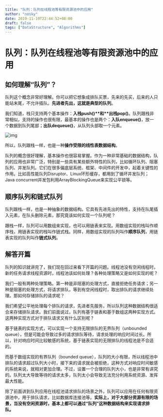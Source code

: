 ```yaml
---
title: "队列：队列在线程池等有限资源池中的应用"
author: "nosky"
date: 2019-11-19T22:44:52+08:00
draft: false
tags: ["DataStructure", "Algorithms"]
---
```


# 队列：队列在线程池等有限资源池中的应用

## 如何理解“队列”？

队列这个概念非常好理解。你可以把它想象成排队买票，先来的先买，后来的人只能站末尾，不允许插队。**先进者先出，这就是典型的队列**。

我们知道，栈只支持两个基本操作：**入栈push()\**和\**出栈pop()**。队列跟栈非常相似，支持的操作也很有限，最基本的操作也是两个：**入队enqueue()**，放一个数据到队列尾部；**出队dequeue()**，从队列头部取一个元素。

![img](https://static001.geekbang.org/resource/image/9e/3e/9eca53f9b557b1213c5d94b94e9dce3e.jpg)

所以，队列跟栈一样，也是一种**操作受限的线性表数据结构**。

队列的概念很好理解，基本操作也很容易掌握。作为一种非常基础的数据结构，队列的应用也非常广泛，特别是一些具有某些额外特性的队列，比如循环队列、阻塞队列、并发队列。它们在很多偏底层系统、框架、中间件的开发中，起着关键性的作用。比如高性能队列Disruptor、Linux环形缓存，都用到了循环并发队列；Java concurrent并发包利用ArrayBlockingQueue来实现公平锁等。

## 顺序队列和链式队列

队列跟栈一样，也是一种抽象的数据结构。它具有先进先出的特性，支持在队尾插入元素，在队头删除元素，那究竟该如何实现一个队列呢？

跟栈一样，队列可以用数组来实现，也可以用链表来实现。用数组实现的栈叫作顺序栈，用链表实现的栈叫作链式栈。同样，用数组实现的队列叫作**顺序队列**，用链表实现的队列叫作**链式队列**。

## 解答开篇

队列的知识就讲完了，我们现在回过来看下开篇的问题。线程池没有空闲线程时，新的任务请求线程资源时，线程池该如何处理？各种处理策略又是如何实现的呢？

我们一般有两种处理策略。第一种是非阻塞的处理方式，直接拒绝任务请求；另一种是阻塞的处理方式，将请求排队，等到有空闲线程时，取出排队的请求继续处理。那如何存储排队的请求呢？

我们希望公平地处理每个排队的请求，先进者先服务，所以队列这种数据结构很适合来存储排队请求。我们前面说过，队列有基于链表和基于数组这两种实现方式。这两种实现方式对于排队请求又有什么区别呢？

基于链表的实现方式，可以实现一个支持无限排队的无界队列（unbounded queue），但是可能会导致过多的请求排队等待，请求处理的响应时间过长。所以，针对响应时间比较敏感的系统，基于链表实现的无限排队的线程池是不合适的。

而基于数组实现的有界队列（bounded queue），队列的大小有限，所以线程池中排队的请求超过队列大小时，接下来的请求就会被拒绝，这种方式对响应时间敏感的系统来说，就相对更加合理。不过，设置一个合理的队列大小，也是非常有讲究的。队列太大导致等待的请求太多，队列太小会导致无法充分利用系统资源、发挥最大性能。

除了前面讲到队列应用在线程池请求排队的场景之外，队列可以应用在任何有限资源池中，用于排队请求，比如数据库连接池等。**实际上，对于大部分资源有限的场景，当没有空闲资源时，基本上都可以通过“队列”这种数据结构来实现请求排队。**